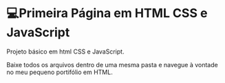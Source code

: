 # 💻Primeira Página em HTML CSS e JavaScript

Projeto básico em html CSS e JavaScript.

Baixe todos os arquivos dentro de uma  mesma pasta e navegue à vontade no meu pequeno portifólio em HTML.
